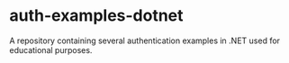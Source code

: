 # auth-examples-dotnet
A repository containing several authentication examples in .NET used for educational purposes.
